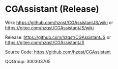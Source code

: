 # CGAssistant (Release)

Wiki: https://github.com/hzqst/CGAssistantJS/wiki or https://gitee.com/hzqst/CGAssistantJS/wiki

Release: https://github.com/hzqst/CGAssistantJS or https://gitee.com/hzqst/CGAssistantJS

Source Code: https://github.com/hzqst/CGAssistant

QQGroup: 300303705
